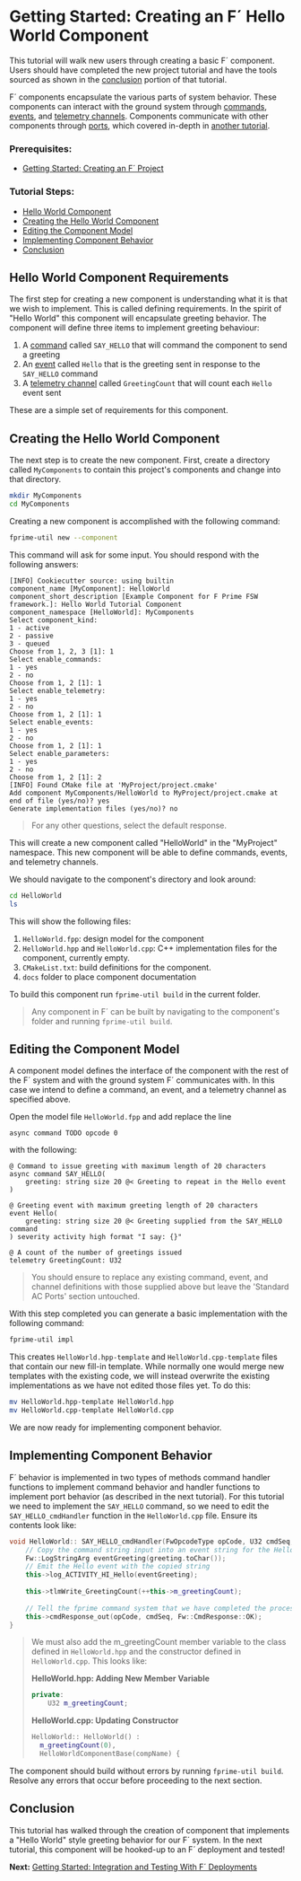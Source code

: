 # Getting Started: Creating an F´ Hello World Component

This tutorial will walk new users through creating a basic F´ component. Users should have completed the new project
tutorial and have the tools sourced as shown in the [conclusion](./NewProject.md#conclusion) portion of that tutorial.

F´ components encapsulate the various parts of system behavior. These components can interact with the ground system
through [commands](Tutorial.md#command), [events](./Tutorial.md#event), and
[telemetry channels](./Tutorial.md#telemetry-channel). Components communicate with other components through
[ports](./Tutorial.md#port), which covered in-depth in [another tutorial](../MathComponent/Tutorial.md).

### Prerequisites:
- [Getting Started: Creating an F´ Project](./NewProject.md)

### Tutorial Steps:
- [Hello World Component](#hello-world-component-requirements)
- [Creating the Hello World Component](#creating-the-hello-world-component)
- [Editing the Component Model](#editing-the-component-model)
- [Implementing Component Behavior](#implementing-component-behavior)
- [Conclusion](#conclusion)

## Hello World Component Requirements

The first step for creating a new component is understanding what it is that we wish to implement. This is called
defining requirements. In the spirit of "Hello World" this component will encapsulate greeting behavior. The component
will define three items to implement greeting behaviour:

1. A [command](./Tutorial.md#command) called `SAY_HELLO` that will command the component to send a greeting
2. An [event](./Tutorial.md#event) called `Hello` that is the greeting sent in response to the `SAY_HELLO` command
3. A [telemetry channel](./Tutorial.md#telemetry-channel) called `GreetingCount` that will count each `Hello` event sent

These are a simple set of requirements for this component.

## Creating the Hello World Component

The next step is to create the new component. First, create a directory called `MyComponents` to contain this project's
components and change into that directory.

```bash
mkdir MyComponents
cd MyComponents
```

Creating a new component is accomplished with the following command:

```bash
fprime-util new --component
```
This command will ask for some input. You should respond with the following answers:

```
[INFO] Cookiecutter source: using builtin
component_name [MyComponent]: HelloWorld 
component_short_description [Example Component for F Prime FSW framework.]: Hello World Tutorial Component
component_namespace [HelloWorld]: MyComponents
Select component_kind:
1 - active
2 - passive
3 - queued
Choose from 1, 2, 3 [1]: 1
Select enable_commands:
1 - yes
2 - no
Choose from 1, 2 [1]: 1
Select enable_telemetry:
1 - yes
2 - no
Choose from 1, 2 [1]: 1
Select enable_events:
1 - yes
2 - no
Choose from 1, 2 [1]: 1
Select enable_parameters:
1 - yes
2 - no
Choose from 1, 2 [1]: 2
[INFO] Found CMake file at 'MyProject/project.cmake'
Add component MyComponents/HelloWorld to MyProject/project.cmake at end of file (yes/no)? yes
Generate implementation files (yes/no)? no
```

> For any other questions, select the default response.

This will create a new component called "HelloWorld" in the "MyProject" namespace. This new component will be able to
define commands, events, and telemetry channels.

We should navigate to the component's directory and look around:

```bash
cd HelloWorld
ls
```
This will show the following files:
1. `HelloWorld.fpp`: design model for the component
2. `HelloWorld.hpp` and `HelloWorld.cpp`: C++ implementation files for the component, currently empty.
3. `CMakeList.txt`: build definitions for the component.
4. `docs` folder to place component documentation

To build this component run `fprime-util build` in the current folder.

> Any component in F´ can be built by navigating to the component's folder and running `fprime-util build`.

## Editing the Component Model

A component model defines the interface of the component with the rest of the F´ system and with the ground system F´
communicates with. In this case we intend to define a command, an event, and a telemetry channel as specified above.

Open the model file `HelloWorld.fpp` and add replace the line

`async command TODO opcode 0`

with the following:

```
@ Command to issue greeting with maximum length of 20 characters
async command SAY_HELLO(
    greeting: string size 20 @< Greeting to repeat in the Hello event
)

@ Greeting event with maximum greeting length of 20 characters
event Hello(
    greeting: string size 20 @< Greeting supplied from the SAY_HELLO command
) severity activity high format "I say: {}"

@ A count of the number of greetings issued
telemetry GreetingCount: U32
```
> You should ensure to replace any existing command, event, and channel definitions with those supplied above but leave
> the 'Standard AC Ports' section untouched.

With this step completed you can generate a basic implementation with the following command:

```bash
fprime-util impl
```

This creates `HelloWorld.hpp-template` and `HelloWorld.cpp-template` files that contain our new fill-in template. While
normally one would merge new templates with the existing code, we will instead overwrite the existing implementations as
we have not edited those files yet.  To do this:

```bash
mv HelloWorld.hpp-template HelloWorld.hpp
mv HelloWorld.cpp-template HelloWorld.cpp
```
We are now ready for implementing component behavior.

## Implementing Component Behavior

F´ behavior is implemented in two types of methods command handler functions to implement command behavior and handler
functions to implement port behavior (as described in the next tutorial). For this tutorial we need to implement the
`SAY_HELLO` command, so we need to edit the `SAY_HELLO_cmdHandler` function in the `HelloWorld.cpp` file.  Ensure its
contents look like:

```c++
void HelloWorld:: SAY_HELLO_cmdHandler(FwOpcodeType opCode, U32 cmdSeq, const Fw::CmdStringArg& greeting) {
    // Copy the command string input into an event string for the Hello event
    Fw::LogStringArg eventGreeting(greeting.toChar());
    // Emit the Hello event with the copied string
    this->log_ACTIVITY_HI_Hello(eventGreeting);
    
    this->tlmWrite_GreetingCount(++this->m_greetingCount);
    
    // Tell the fprime command system that we have completed the processing of the supplied command with OK status
    this->cmdResponse_out(opCode, cmdSeq, Fw::CmdResponse::OK);
}
```
> We must also add the m_greetingCount member variable to the class defined in `HelloWorld.hpp` and the constructor
> defined in `HelloWorld.cpp`. This looks like:
> 
> **HelloWorld.hpp: Adding New Member Variable**
> ```c++
> private:
>     U32 m_greetingCount;
> ```
> **HelloWorld.cpp: Updating Constructor**
> ```c++
> HelloWorld:: HelloWorld() :
>   m_greetingCount(0),
>   HelloWorldComponentBase(compName) {
> ```

The component should build without errors by running `fprime-util build`.  Resolve any errors that occur before
proceeding to the next section.

## Conclusion

This tutorial has walked through the creation of component that implements a "Hello World" style greeting behavior for
our F´ system. In the next tutorial, this component will be hooked-up to an F´ deployment and tested!

**Next:** [Getting Started: Integration and Testing With F´ Deployments](./Deployments.md)
